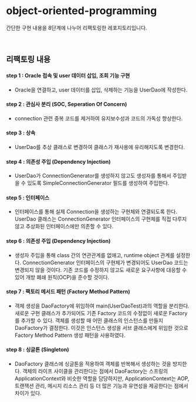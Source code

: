 # object-oriented-programming

간단한 구현 내용을 8단계에 나누어 리팩토링한 레포지토리입니다.

<br>

## 리팩토링 내용 

#### step 1 : Oracle 접속 및 user 데이터 삽입, 조회 기능 구현
  - Oracle을 연결하고, user 데이터를 삽입, 삭제하는 기능을 UserDao에 작성한다.

#### step 2 : 관심사 분리 (SOC, Seperation Of Concern)
  - connection 관련 중복 코드를 제거하여 유지보수성과 코드의 가독성 향상한다.

#### step 3 : 상속
  - UserDao를 추상 클래스로 변경하여 클래스가 재사용에 유리해지도록 변경한다.

#### step 4 : 의존성 주입 (Dependency Injection)
  - UserDao가 ConnectionGenerator를 생성하지 않고도 생성자를 통해서 주입받을 수 있도록 SimpleConnectionGenerator 필드를 생성하여 주입한다.

#### step 5 : 인터페이스
  - 인터페이스를 통해 실제 Connection을 생성하는 구현체와 연결되도록 한다. UserDao 클래스는 ConnectionGenerator 인터페이스의 구현체를 직접 다루지 않고 추상화된 인터페이스에만 의존할 수 있다.

#### step 6 : 의존성 주입 (Dependency Injection)
  - 생성자 주입을 통해 class 간의 연관관계를 없애고, runtime object 관계를 설정한다. ConnectionGenerator 인터페이스의 구현체가 변경되어도 UserDao 코드는 변경되지 않을 것이다. 기존 코드를 수정하지 않고도 새로운 요구사항에 대응할 수 있어 개방 폐쇄 원칙(OCP)을 준수할 것이다.

#### step 7 : 팩토리 메서드 패턴 (Factory Method Pattern)
  - 객체 생성을 DaoFactory에 위임하여 main(UserDaoTest)과의 역할을 분리한다. 새로운 구현 클래스가 추가되어도 기존 Factory 코드의 수정없이 새로운 Factory를 추가할 수 있다. 객체를 생성할 때 어떤 클래스의 인스턴스를 만들지 DaoFactory가 결정한다. 이것은 인스턴스 생성을 서브 클래스에게 위임한 것으로 Factory Method Pattern 생성 패턴을 사용하였다.

#### step 8 : 싱글톤 (Singleton)
  - DaoFactory 클래스에 싱글톤을 적용하여 객체를 반복해서 생성하는 것을 방지한다. 객체의 라이프 사이클을 관리한다는 점에서 DaoFactory는 스프링의 ApplicationContext와 비슷한 역할을 담당하지만, ApplicationContext는 AOP, 트랜잭션 관리, 메시지 리소스 관리 등 더 많은 기능과 유연성을 제공한다는 점에서 차이가 있다.

